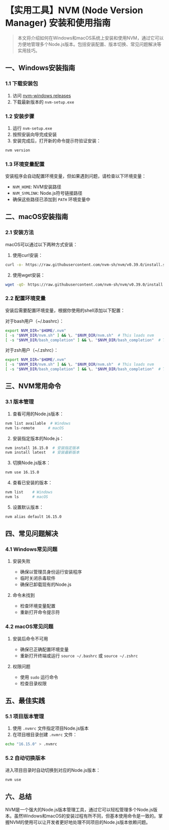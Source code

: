 # 【实用工具】NVM (Node Version Manager) 安装和使用指南

> 本文将介绍如何在Windows和macOS系统上安装和使用NVM，通过它可以方便地管理多个Node.js版本。包括安装配置、版本切换、常见问题解决等实用技巧。

## 一、Windows安装指南

### 1.1 下载安装包
1. 访问 [nvm-windows releases](https://github.com/coreybutler/nvm-windows/releases)
2. 下载最新版本的 `nvm-setup.exe`

### 1.2 安装步骤
1. 运行 `nvm-setup.exe`
2. 按照安装向导完成安装
3. 安装完成后，打开新的命令提示符验证安装：
```bash
nvm version
```

### 1.3 环境变量配置
安装程序会自动配置环境变量，但如果遇到问题，请检查以下环境变量：
- `NVM_HOME`: NVM安装路径
- `NVM_SYMLINK`: Node.js符号链接路径
- 确保这些路径已添加到 `PATH` 环境变量中

## 二、macOS安装指南

### 2.1 安装方法
macOS可以通过以下两种方式安装：

1. 使用curl安装：
```bash
curl -o- https://raw.githubusercontent.com/nvm-sh/nvm/v0.39.0/install.sh | bash
```

2. 使用wget安装：
```bash
wget -qO- https://raw.githubusercontent.com/nvm-sh/nvm/v0.39.0/install.sh | bash
```

### 2.2 配置环境变量
安装后需要配置环境变量，根据你使用的shell添加以下配置：

对于bash用户（~/.bashrc）：
```bash
export NVM_DIR="$HOME/.nvm"
[ -s "$NVM_DIR/nvm.sh" ] && \. "$NVM_DIR/nvm.sh"  # This loads nvm
[ -s "$NVM_DIR/bash_completion" ] && \. "$NVM_DIR/bash_completion"  # This loads nvm bash_completion
```

对于zsh用户（~/.zshrc）：
```bash
export NVM_DIR="$HOME/.nvm"
[ -s "$NVM_DIR/nvm.sh" ] && \. "$NVM_DIR/nvm.sh"  # This loads nvm
[ -s "$NVM_DIR/bash_completion" ] && \. "$NVM_DIR/bash_completion"  # This loads nvm bash_completion
```

## 三、NVM常用命令

### 3.1 版本管理
1. 查看可用的Node.js版本：
```bash
nvm list available  # Windows
nvm ls-remote      # macOS
```

2. 安装指定版本的Node.js：
```bash
nvm install 16.15.0  # 安装指定版本
nvm install latest   # 安装最新版本
```

3. 切换Node.js版本：
```bash
nvm use 16.15.0
```

4. 查看已安装的版本：
```bash
nvm list    # Windows
nvm ls      # macOS
```

5. 设置默认版本：
```bash
nvm alias default 16.15.0
```

## 四、常见问题解决

### 4.1 Windows常见问题
1. 安装失败
   - 确保以管理员身份运行安装程序
   - 临时关闭杀毒软件
   - 确保已卸载现有的Node.js

2. 命令未找到
   - 检查环境变量配置
   - 重新打开命令提示符

### 4.2 macOS常见问题
1. 安装后命令不可用
   - 确保已正确配置环境变量
   - 重新打开终端或运行 `source ~/.bashrc` 或 `source ~/.zshrc`

2. 权限问题
   - 使用 `sudo` 运行命令
   - 检查目录权限

## 五、最佳实践

### 5.1 项目版本管理
1. 使用 `.nvmrc` 文件指定项目Node.js版本
2. 在项目根目录创建 `.nvmrc` 文件：
```bash
echo "16.15.0" > .nvmrc
```

### 5.2 自动切换版本
进入项目目录时自动切换到对应的Node.js版本：
```bash
nvm use
```

## 六、总结

NVM是一个强大的Node.js版本管理工具，通过它可以轻松管理多个Node.js版本。虽然Windows和macOS的安装过程有所不同，但基本使用命令是一致的。掌握NVM的使用可以让开发者更好地处理不同项目的Node.js版本依赖问题。
